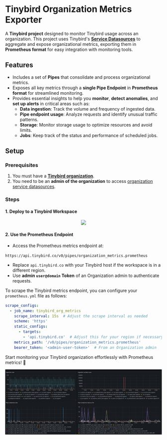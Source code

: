 # Tinybird Organization Metrics Exporter

A **Tinybird project** designed to monitor Tinybird usage across an organization. This project uses Tinybird's **[Service Datasources](https://www.tinybird.co/docs/monitoring/organizations#organization-service-data-sources)** to aggregate and expose organizational metrics, exporting them in **Prometheus format** for easy integration with monitoring tools.

## Features

- Includes a set of **Pipes** that consolidate and process organizational metrics.  
- Exposes all key metrics through a **single Pipe Endpoint** in **Prometheus format** for streamlined monitoring.  
- Provides essential insights to help you **monitor**, **detect anomalies**, and **set up alerts** in critical areas such as:  
  - **Data ingestion**: Track the volume and frequency of ingested data.  
  - **Pipe endpoint usage**: Analyze requests and identify unusual traffic patterns.  
  - **Storage**: Monitor storage usage to optimize resources and avoid limits.  
  - **Jobs**: Keep track of the status and performance of scheduled jobs.  

## Setup



### Prerequisites

1. You must have a **[Tinybird organization](https://www.tinybird.co/docs/monitoring/organizations)**.
2. You need to be an **admin of the organization** to access [organization service datasources](https://www.tinybird.co/docs/monitoring/organizations#organization-service-data-sources).

### Steps




#### 1. Deploy to a Tinybird Workspace

<p align="center">
  <a href="https://app.tinybird.co?starter_kit=https://github.com/tinybirdco/tinybird-org-metrics-exporter">
    <img width="300" src="https://img.shields.io/badge/Deploy%20to-Tinybird-25283d?style=flat&labelColor=25283d&color=27f795&logo=data:image/svg+xml;base64,PHN2ZyB2aWV3Qm94PSIwIDAgNTAwIDUwMCIgeG1sbnM9Imh0dHA6Ly93d3cudzMub3JnLzIwMDAvc3ZnIj48cGF0aCBkPSJNNTAwIDQyLjhsLTE1Ni4xLTQyLjgtNTQuOSAxMjIuN3pNMzUwLjcgMzQ1LjRsLTE0Mi45LTUxLjEtODMuOSAyMDUuN3oiIGZpbGw9IiNmZmYiIG9wYWNpdHk9Ii42Ii8+PHBhdGggZD0iTTAgMjE5LjlsMzUwLjcgMTI1LjUgNTcuNS0yNjguMnoiIGZpbGw9IiNmZmYiLz48L3N2Zz4=" />
  </a>
</p>


#### 2. Use the Prometheus Endpoint  
- Access the Prometheus metrics endpoint at:  

`https://api.tinybird.co/v0/pipes/organization_metrics.prometheus`


- Replace `api.tinybird.co` with your Tinybird host if the workspace is in a different region.  
- Use **admin `user@domain` Token** of an Organization admin to authenticate requests.

To scrape the Tinybird metrics endpoint, you can configure your `prometheus.yml` file as follows:


```yaml
scrape_configs:
  - job_name: tinybird_org_metrics
    scrape_interval: 15s  # Adjust the scrape interval as needed
    scheme: 'https'
    static_configs:
      - targets: 
        - 'api.tinybird.co'  # Adjust this for your region if necessary
    metrics_path: '/v0/pipes/organization_metrics.prometheus'
    bearer_token: '<admin-user-token>'  # From an Organization admin
```


Start monitoring your Tinybird organization effortlessly with Prometheus metrics! 🎉

![Grafana dashboard example](./assets/img/grafana.png)

